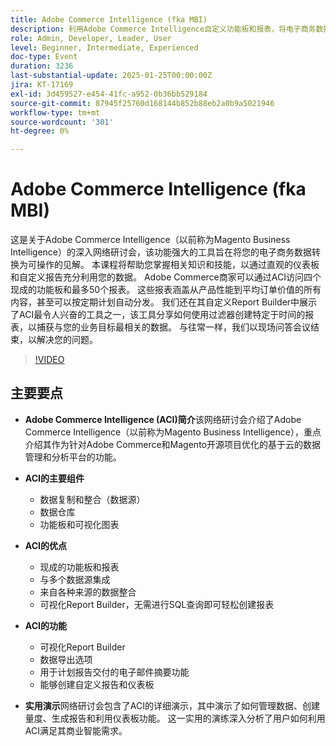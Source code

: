 ```yaml
---
title: Adobe Commerce Intelligence (fka MBI)
description: 利用Adobe Commerce Intelligence自定义功能板和报表，将电子商务数据转换为切实可行的见解
role: Admin, Developer, Leader, User
level: Beginner, Intermediate, Experienced
doc-type: Event
duration: 3236
last-substantial-update: 2025-01-25T00:00:00Z
jira: KT-17169
exl-id: 3d459527-e454-41fc-a952-0b36bb529184
source-git-commit: 87945f25760d168144b852b88eb2a0b9a5021946
workflow-type: tm+mt
source-wordcount: '301'
ht-degree: 0%

---
```


# Adobe Commerce Intelligence (fka MBI)

这是关于Adobe Commerce Intelligence（以前称为Magento Business Intelligence）的深入网络研讨会，该功能强大的工具旨在将您的电子商务数据转换为可操作的见解。 本课程将帮助您掌握相关知识和技能，以通过直观的仪表板和自定义报告充分利用您的数据。 Adobe Commerce商家可以通过ACI访问四个现成的功能板和最多50个报表。 这些报表涵盖从产品性能到平均订单价值的所有内容，甚至可以按定期计划自动分发。 我们还在其自定义Report Builder中展示了ACI最令人兴奋的工具之一，该工具分享如何使用过滤器创建特定于时间的报表，以捕获与您的业务目标最相关的数据。 与往常一样，我们以现场问答会议结束，以解决您的问题。

>[!VIDEO](https://video.tv.adobe.com/v/3443025/?learn=on&enablevpops)

## 主要要点

* **Adobe Commerce Intelligence (ACI)简介**&#x200B;该网络研讨会介绍了Adobe Commerce Intelligence（以前称为Magento Business Intelligence），重点介绍其作为针对Adobe Commerce和Magento开源项目优化的基于云的数据管理和分析平台的功能。

* **ACI的主要组件**

   * 数据复制和整合（数据源）
   * 数据仓库
   * 功能板和可视化图表

* **ACI的优点**

   * 现成的功能板和报表
   * 与多个数据源集成
   * 来自各种来源的数据整合
   * 可视化Report Builder，无需进行SQL查询即可轻松创建报表

* **ACI的功能**

   * 可视化Report Builder
   * 数据导出选项
   * 用于计划报告交付的电子邮件摘要功能
   * 能够创建自定义报告和仪表板

* **实用演示**&#x200B;网络研讨会包含了ACI的详细演示，其中演示了如何管理数据、创建量度、生成报告和利用仪表板功能。 这一实用的演练深入分析了用户如何利用ACI满足其商业智能需求。
